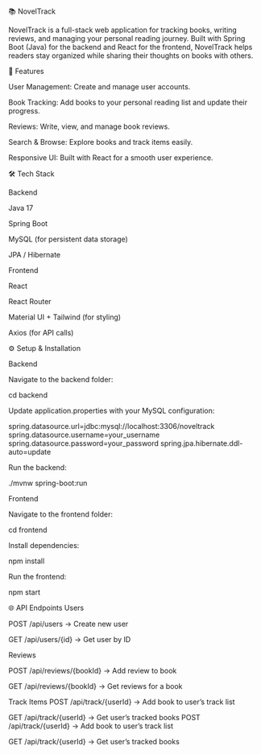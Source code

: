 📚 NovelTrack

NovelTrack is a full-stack web application for tracking books, writing reviews, and managing your personal reading journey. Built with Spring Boot (Java) for the backend and React for the frontend, NovelTrack helps readers stay organized while sharing their thoughts on books with others.

🚀 Features

  User Management: Create and manage user accounts.
  
  Book Tracking: Add books to your personal reading list and update their progress.
  
  Reviews: Write, view, and manage book reviews.
  
  Search & Browse: Explore books and track items easily.
  
  Responsive UI: Built with React for a smooth user experience.

🛠️ Tech Stack

Backend

  Java 17
  
  Spring Boot
  
  MySQL (for persistent data storage)
  
  JPA / Hibernate
  
  Frontend
  
  React
  
  React Router
  
  Material UI + Tailwind (for styling)
  
  Axios (for API calls)

⚙️ Setup & Installation

Backend

Navigate to the backend folder:

  cd backend


Update application.properties with your MySQL configuration:

  spring.datasource.url=jdbc:mysql://localhost:3306/noveltrack
  spring.datasource.username=your_username
  spring.datasource.password=your_password
  spring.jpa.hibernate.ddl-auto=update


Run the backend:

  ./mvnw spring-boot:run

Frontend

Navigate to the frontend folder:

  cd frontend


Install dependencies:

  npm install


Run the frontend:

  npm start

🌐 API Endpoints
Users

  POST /api/users → Create new user

  GET /api/users/{id} → Get user by ID

Reviews

  POST /api/reviews/{bookId} → Add review to book

  GET /api/reviews/{bookId} → Get reviews for a book

Track Items
  POST /api/track/{userId} → Add book to user’s track list

  GET /api/track/{userId} → Get user’s tracked books
POST /api/track/{userId} → Add book to user’s track list

GET /api/track/{userId} → Get user’s tracked books
